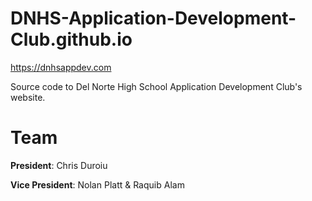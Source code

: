 # DNHS-Application-Development-Club.github.io

https://dnhsappdev.com

Source code to Del Norte High School Application Development Club's website.


# Team
<b>President</b>: Chris Duroiu

<b>Vice President</b>: Nolan Platt & Raquib Alam 

